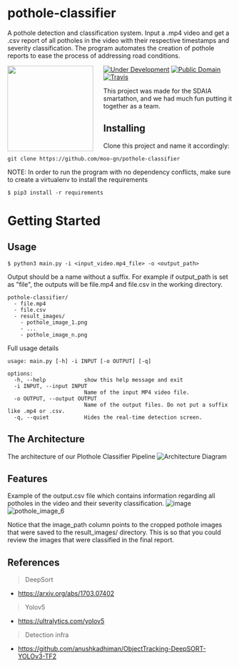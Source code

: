 # pothole-classifier
A pothole detection and classification system. Input a .mp4 video and get a .csv report of all potholes in the video with their respective timestamps and severity classification. The program automates the creation of pothole reports to ease the process of addressing road conditions.


<img src="project-logo.png" align="left" width="192px" height="192px"/>
<img align="left" width="0" height="192px" hspace="10"/>

[![Under Development](https://img.shields.io/badge/under-development-orange.svg)](https://github.com/cezaraugusto/github-template-guidelines) [![Public Domain](https://img.shields.io/badge/public-domain-lightgrey.svg)](https://creativecommons.org/publicdomain/zero/1.0/) [![Travis](https://img.shields.io/travis/cezaraugusto/github-template-guidelines.svg)](http://github.com/cezaraugusto/github-template-guidelines)

This project was made for the SDAIA smartathon, and we had much fun putting it together as a team.

## Installing

Clone this project and name it accordingly:

``git clone https://github.com/moo-gn/pothole-classifier``

NOTE: In order to run the program with no dependency conflicts, make sure to create a virtualenv to install the requirements

``$ pip3 install -r requirements``



# Getting Started

## Usage

```$ python3 main.py -i <input_video.mp4_file> -o <output_path>```

Output should be a name without a suffix. For example if output_path is set as "file", the outputs will be file.mp4 and file.csv in the working directory.
```
pothole-classifier/
  - file.mp4
  - file.csv
  - result_images/
    - pothole_image_1.png
    - ...
    - pothole_image_n.png
```

Full usage details
```
usage: main.py [-h] -i INPUT [-o OUTPUT] [-q]

options:
  -h, --help            show this help message and exit
  -i INPUT, --input INPUT
                        Name of the input MP4 video file.
  -o OUTPUT, --output OUTPUT
                        Name of the output files. Do not put a suffix like .mp4 or .csv.
  -q, --quiet           Hides the real-time detection screen.
  ```

## The Architecture

The architecture of our Plothole Classifier Pipeline
![Architecture Diagram](https://user-images.githubusercontent.com/48159946/213861748-0570330b-428e-4d0a-9c8e-6d44639102d2.png)



## Features
Example of the output.csv file which contains information regarding all potholes in the video and their severity classification.
![image](https://user-images.githubusercontent.com/48159946/213862004-b659335f-4726-4665-83bd-c78c23b264f9.png)![pothole_image_6](https://user-images.githubusercontent.com/48159946/213862679-d6c468cf-bd39-42cd-9467-9bc074644d0a.png)


Notice that the image_path column points to the cropped pothole images that were saved to the result_images/ directory. This is so that you could review the images that were classified in the final report.

## References

> DeepSort
* https://arxiv.org/abs/1703.07402

> Yolov5

* https://ultralytics.com/yolov5

> Detection infra

* https://github.com/anushkadhiman/ObjectTracking-DeepSORT-YOLOv3-TF2
